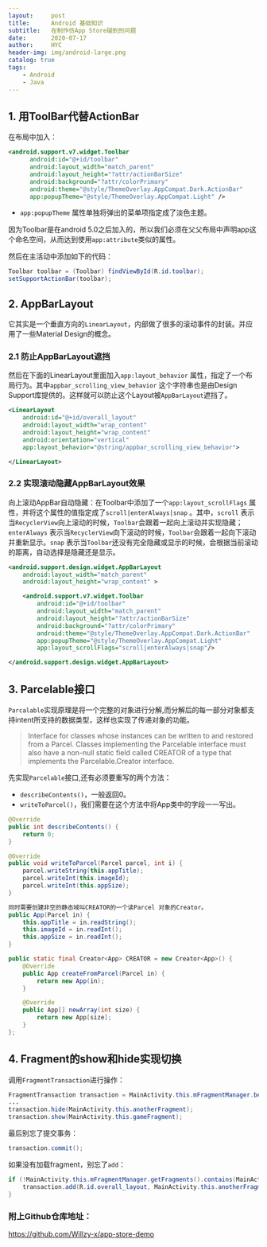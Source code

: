 ```yaml
---
layout:     post
title:      Android 基础知识
subtitle:   在制作仿App Store碰到的问题
date:       2020-07-17
author:     HYC
header-img: img/android-large.png
catalog: true
tags:
    - Android
    - Java
---
```


## 1. 用ToolBar代替ActionBar

在布局中加入：
``` xml
<android.support.v7.widget.Toolbar
      android:id="@+id/toolbar"
      android:layout_width="match_parent"
      android:layout_height="?attr/actionBarSize"
      android:background="?attr/colorPrimary"
      android:theme="@style/ThemeOverlay.AppCompat.Dark.ActionBar"
      app:popupTheme="@style/ThemeOverlay.AppCompat.Light" />
```

- `app:popupTheme` 属性单独将弹出的菜单项指定成了淡色主题。

因为Toolbar是在android 5.0之后加入的，所以我们必须在父父布局中声明app这个命名空间，从而达到使用`app:attribute`类似的属性。

然后在主活动中添加如下的代码：
``` java
Toolbar toolbar = (Toolbar) findViewById(R.id.toolbar);
setSupportActionBar(toolbar);
```

## 2. AppBarLayout
它其实是一个垂直方向的`LinearLayout`，内部做了很多的滚动事件的封装。并应用了一些Material Design的概念。

### 2.1 防止AppBarLayout遮挡
然后在下面的LinearLayout里面加入`app:layout_behavior` 属性，指定了一个布局行为。其中`appbar_scrolling_view_behavior` 这个字符串也是由Design Support库提供的。这样就可以防止这个Layout被`AppBarLayout`遮挡了。
``` xml
<LinearLayout
    android:id="@+id/overall_layout"
    android:layout_width="wrap_content"
    android:layout_height="wrap_content"
    android:orientation="vertical"
    app:layout_behavior="@string/appbar_scrolling_view_behavior">

</LinearLayout>
```

### 2.2 实现滚动隐藏AppBarLayout效果
向上滚动AppBar自动隐藏：在Toolbar中添加了一个`app:layout_scrollFlags` 属性，并将这个属性的值指定成了`scroll|enterAlways|snap` 。其中，`scroll` 表示当`RecyclerView`向上滚动的时候，`Toolbar`会跟着一起向上滚动并实现隐藏；`enterAlways` 表示当`RecyclerView`向下滚动的时候，`Toolbar`会跟着一起向下滚动并重新显示。`snap` 表示当`Toolbar`还没有完全隐藏或显示的时候，会根据当前滚动的距离，自动选择是隐藏还是显示。
``` xml
<android.support.design.widget.AppBarLayout
    android:layout_width="match_parent"
    android:layout_height="wrap_content" >

    <android.support.v7.widget.Toolbar
        android:id="@+id/toolbar"
        android:layout_width="match_parent"
        android:layout_height="?attr/actionBarSize"
        android:background="?attr/colorPrimary"
        android:theme="@style/ThemeOverlay.AppCompat.Dark.ActionBar"
        app:popupTheme="@style/ThemeOverlay.AppCompat.Light"
        app:layout_scrollFlags="scroll|enterAlways|snap"/>

</android.support.design.widget.AppBarLayout>
```

## 3. Parcelable接口
`Parcalable`实现原理是将一个完整的对象进行分解,而分解后的每一部分对象都支持intent所支持的数据类型，这样也实现了传递对象的功能。

> Interface for classes whose instances can be written to and restored from a Parcel. Classes implementing the Parcelable interface must also have a non-null static field called CREATOR of a type that implements the Parcelable.Creator interface.

先实现`Parcelable`接口,还有必须要重写的两个方法：
- `describeContents()`，一般返回0。
- `writeToParcel()`，我们需要在这个方法中将App类中的字段一一写出。
``` java
@Override
public int describeContents() {
    return 0;
}

@Override
public void writeToParcel(Parcel parcel, int i) {
    parcel.writeString(this.appTitle);
    parcel.writeInt(this.imageId);
    parcel.writeInt(this.appSize);
}

同时需要创建非空的静态域叫CREATOR的一个读Parcel 对象的Creator。
public App(Parcel in) {
    this.appTitle = in.readString();
    this.imageId = in.readInt();
    this.appSize = in.readInt();
}

public static final Creator<App> CREATOR = new Creator<App>() {
    @Override
    public App createFromParcel(Parcel in) {
        return new App(in);
    }

    @Override
    public App[] newArray(int size) {
        return new App[size];
    }
};
```

## 4. Fragment的show和hide实现切换

调用`FragmentTransaction`进行操作：
``` java
FragmentTransaction transaction = MainActivity.this.mFragmentManager.beginTransaction();
...
transaction.hide(MainActivity.this.anotherFragment);
transaction.show(MainActivity.this.gameFragment);
```

最后别忘了提交事务：
``` java
transaction.commit();
```

如果没有加载fragment，别忘了`add`：
``` java
if (!MainActivity.this.mFragmentManager.getFragments().contains(MainActivity.this.anotherFragment)) {
    transaction.add(R.id.overall_layout, MainActivity.this.anotherFragment);
}
```

### 附上Github仓库地址：
https://github.com/Willzy-x/app-store-demo